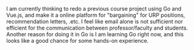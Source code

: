 I am currently thinking to redo a previous course project using Go and Vue.js, and make it a online platform for "bargaining" for URP positions, recommendation letters, .etc.
I feel like email alone is not sufficient nor efficient for the communication between professor/faculty and students.
Another reason for doing it in Go is I am learning Go right now, and this looks like a good chance for some hands-on experience.
